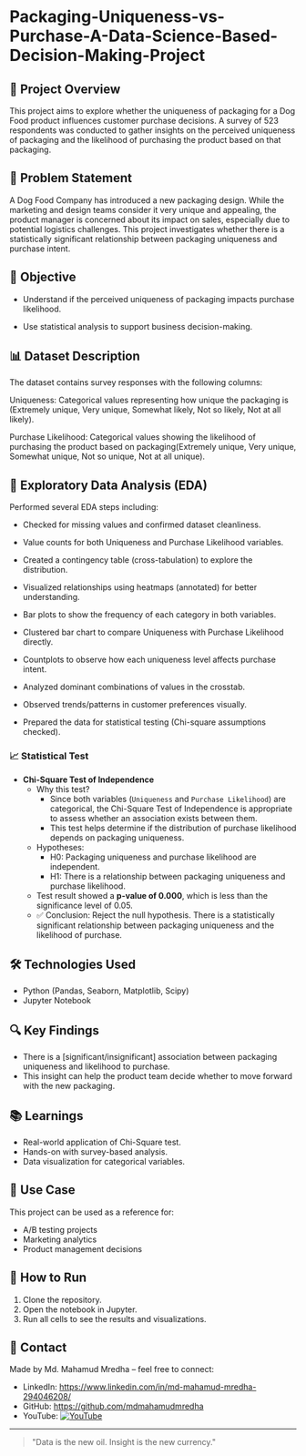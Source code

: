 # Packaging-Uniqueness-vs-Purchase-A-Data-Science-Based-Decision-Making-Project

## 📌 Project Overview

This project aims to explore whether the uniqueness of packaging for a Dog Food product influences customer purchase decisions. A survey of 523 respondents was conducted to gather insights on the perceived uniqueness of packaging and the likelihood of purchasing the product based on that packaging.

## 🎯 Problem Statement

A Dog Food Company has introduced a new packaging design. While the marketing and design teams consider it very unique and appealing, the product manager is concerned about its impact on sales, especially due to potential logistics challenges. This project investigates whether there is a statistically significant relationship between packaging uniqueness and purchase intent.

## 🧠 Objective

- Understand if the perceived uniqueness of packaging impacts purchase likelihood.

- Use statistical analysis to support business decision-making.

## 📊 Dataset Description

The dataset contains survey responses with the following columns:

Uniqueness: Categorical values representing how unique the packaging is (Extremely unique, Very unique, Somewhat likely, Not so likely, Not at all likely).

Purchase Likelihood: Categorical values showing the likelihood of purchasing the product based on packaging(Extremely unique, Very unique, Somewhat unique, Not so unique, Not at all unique).

## 🧪 Exploratory Data Analysis (EDA)

Performed several EDA steps including:

- Checked for missing values and confirmed dataset cleanliness.

- Value counts for both Uniqueness and Purchase Likelihood variables.

- Created a contingency table (cross-tabulation) to explore the distribution.

- Visualized relationships using heatmaps (annotated) for better understanding.

- Bar plots to show the frequency of each category in both variables.

- Clustered bar chart to compare Uniqueness with Purchase Likelihood directly.

- Countplots to observe how each uniqueness level affects purchase intent.

- Analyzed dominant combinations of values in the crosstab.

- Observed trends/patterns in customer preferences visually.

- Prepared the data for statistical testing (Chi-square assumptions checked).


### 📈 Statistical Test
- **Chi-Square Test of Independence**
    - Why this test?
        - Since both variables (`Uniqueness` and `Purchase Likelihood`) are categorical, the Chi-Square Test of Independence is appropriate to assess whether an association exists between them.
        - This test helps determine if the distribution of purchase likelihood depends on packaging uniqueness.
    - Hypotheses:
        - H0: Packaging uniqueness and purchase likelihood are independent.
        - H1: There is a relationship between packaging uniqueness and purchase likelihood.
    - Test result showed a **p-value of 0.000**, which is less than the significance level of 0.05.
    - ✅ Conclusion: Reject the null hypothesis. There is a statistically significant relationship between packaging uniqueness and the likelihood of purchase.

## 🛠 Technologies Used
- Python (Pandas, Seaborn, Matplotlib, Scipy)
- Jupyter Notebook

## 🔍 Key Findings
- There is a [significant/insignificant] association between packaging uniqueness and likelihood to purchase.
- This insight can help the product team decide whether to move forward with the new packaging.

## 📚 Learnings
- Real-world application of Chi-Square test.
- Hands-on with survey-based analysis.
- Data visualization for categorical variables.

## 💼 Use Case
This project can be used as a reference for:
- A/B testing projects
- Marketing analytics
- Product management decisions

## 🚀 How to Run
1. Clone the repository.
2. Open the notebook in Jupyter.
3. Run all cells to see the results and visualizations.

## 🤝 Contact
Made by Md. Mahamud Mredha – feel free to connect:
- LinkedIn: https://www.linkedin.com/in/md-mahamud-mredha-294046208/
- GitHub: https://github.com/mdmahamudmredha
- YouTube: [![YouTube](https://img.shields.io/badge/YouTube-Dropout_Programmer-red?style=for-the-badge&logo=youtube)](https://www.youtube.com/@DropoutProgrammer)

---

> "Data is the new oil. Insight is the new currency."


